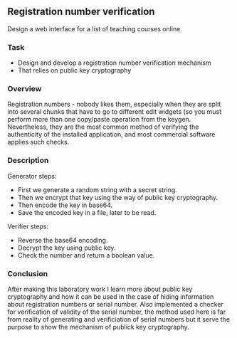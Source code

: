 ## Registration number verification

Design a web interface for a list of teaching courses online.

### Task

- Design and develop a registration number verification mechanism
- That relies on public key cryptography

### Overview

Registration numbers - nobody likes them, especially when they are split into several chunks that have to go to
different edit widgets (so you must perform more than one copy/paste operation from the keygen. Nevertheless,
they are the most common method of verifying the authenticity of the installed application, and most commercial
software applies such checks.

### Description

Generator steps:
- First we generate a random string with a secret string.
- Then we encrypt that key using the way of public key cryptography.
- Then encode the key in base64.
- Save the encoded key in a file, later to be read.

Verifier steps:
- Reverse the base64 encoding.
- Decrypt the key using public key.
- Check the number and return a boolean value.

### Conclusion

After making this laboratory work I learn more about public key cryptography and how it can be used in the case
of hiding information about registration numbers or serial number. Also implemented a checker for verification of
validity of the serial number, the method used here is far from reality of generating and verificiation of serial numbers
but it serve the purpose to show the mechanism of publick key cryptography.
